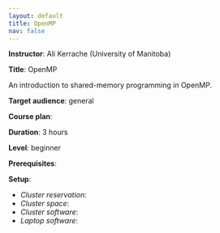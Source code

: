 ```yaml
---
layout: default
title: OpenMP
nav: false
---
```


**Instructor**: Ali Kerrache (University of Manitoba)

**Title**: OpenMP

An introduction to shared-memory programming in OpenMP.

**Target audience**: general

**Course plan**:

**Duration**: 3 hours

**Level**: beginner

**Prerequisites**:

**Setup**:
- *Cluster reservation*:
- *Cluster space*:
- *Cluster software*:
- *Laptop software*:
